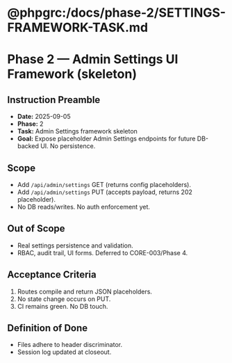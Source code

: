 # @phpgrc:/docs/phase-2/SETTINGS-FRAMEWORK-TASK.md
# Phase 2 — Admin Settings UI Framework (skeleton)

## Instruction Preamble
- **Date:** 2025-09-05
- **Phase:** 2
- **Task:** Admin Settings framework skeleton
- **Goal:** Expose placeholder Admin Settings endpoints for future DB-backed UI. No persistence.

## Scope
- Add `/api/admin/settings` GET (returns config placeholders).
- Add `/api/admin/settings` PUT (accepts payload, returns 202 placeholder).
- No DB reads/writes. No auth enforcement yet.

## Out of Scope
- Real settings persistence and validation.
- RBAC, audit trail, UI forms. Deferred to CORE-003/Phase 4.

## Acceptance Criteria
1. Routes compile and return JSON placeholders.
2. No state change occurs on PUT.
3. CI remains green. No DB touch.

## Definition of Done
- Files adhere to header discriminator.
- Session log updated at closeout.
